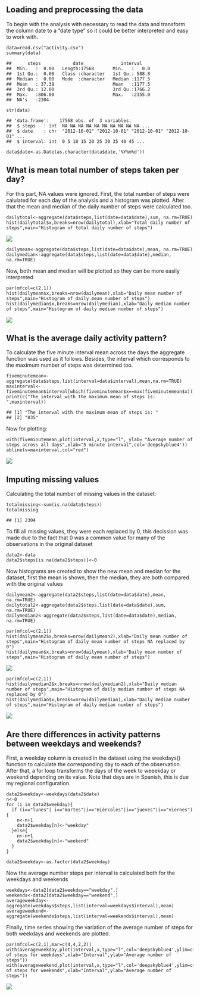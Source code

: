 Loading and preprocessing the data
----------------------------------

To begin with the analysis with necessary to read the data and transform
the column date to a “date type” so it could be better interpreted and
easy to work with.

    data=read.csv("activity.csv")
    summary(data)

    ##      steps            date              interval     
    ##  Min.   :  0.00   Length:17568       Min.   :   0.0  
    ##  1st Qu.:  0.00   Class :character   1st Qu.: 588.8  
    ##  Median :  0.00   Mode  :character   Median :1177.5  
    ##  Mean   : 37.38                      Mean   :1177.5  
    ##  3rd Qu.: 12.00                      3rd Qu.:1766.2  
    ##  Max.   :806.00                      Max.   :2355.0  
    ##  NA's   :2304

    str(data)

    ## 'data.frame':    17568 obs. of  3 variables:
    ##  $ steps   : int  NA NA NA NA NA NA NA NA NA NA ...
    ##  $ date    : chr  "2012-10-01" "2012-10-01" "2012-10-01" "2012-10-01" ...
    ##  $ interval: int  0 5 10 15 20 25 30 35 40 45 ...

    data$date<-as.Date(as.character(data$date,'%Y%m%d'))

What is mean total number of steps taken per day?
-------------------------------------------------

For this part, NA values were ignored. First, the total number of steps
were calulated for each day of the analysis and a histogram was plotted.
After that the mean and median of the daily number of steps were
calculated too.

    dailytotal<-aggregate(data$steps,list(date=data$date),sum, na.rm=TRUE)
    hist(dailytotal$x,breaks=nrow(dailytotal),xlab="Total daily number of steps",main="Histogram of total daily number of steps")

![](PA1_template_files/figure-markdown_strict/unnamed-chunk-2-1.png)

    dailymean<-aggregate(data$steps,list(date=data$date),mean, na.rm=TRUE)
    dailymedian<-aggregate(data$steps,list(date=data$date),median, na.rm=TRUE)

Now, both mean and median will be plotted so they can be more easily
interpreted

    par(mfcol=c(2,1))
    hist(dailymean$x,breaks=nrow(dailymean),xlab="Daily mean number of steps",main="Histogram of daily mean number of steps")
    hist(dailymedian$x,breaks=nrow(dailymedian),xlab="Daily median number of steps",main="Histogram of daily median number of steps")

![](PA1_template_files/figure-markdown_strict/unnamed-chunk-3-1.png)

What is the average daily activity pattern?
-------------------------------------------

To calculate the five minute interval mean across the days the aggregate
function was used as it follows. Besides, the interval which corresponds
to the maximum number of steps was determined too.

    fiveminutemean<-aggregate(data$steps,list(interval=data$interval),mean,na.rm=TRUE)
    maxinterval<-fiveminutemean$interval[which(fiveminutemean$x==max(fiveminutemean$x))]
    print(c("The interval with the maximum mean of steps is: ",maxinterval))

    ## [1] "The interval with the maximum mean of steps is: "
    ## [2] "835"

Now for plotting:

    with(fiveminutemean,plot(interval,x,type="l", ylab= "Average number of steps across all days",xlab="5 minute interval",col='deepskyblue4'))
    abline(v=maxinterval,col="red")

![](PA1_template_files/figure-markdown_strict/unnamed-chunk-5-1.png)

Imputing missing values
-----------------------

Calculating the total number of missing values in the dataset:

    totalmissing<-sum(is.na(data$steps))
    totalmissing

    ## [1] 2304

To fill all missing values, they were each replaced by 0, this decission
was made due to the fact that 0 was a common value for many of the
observations in the original dataset

    data2<-data
    data2$steps[is.na(data2$steps)]<-0

Now histograms are created to show the new mean and median for the
dataset, first the mean is shown, then the median, they are both
compared with the original values

    dailymean2<-aggregate(data2$steps,list(date=data$date),mean, na.rm=TRUE)
    dailytotal2<-aggregate(data2$steps,list(date=data$date),sum, na.rm=TRUE)
    dailymedian2<-aggregate(data2$steps,list(date=data$date),median, na.rm=TRUE)

    par(mfcol=c(2,1))
    hist(dailymean2$x,breaks=nrow(dailymean2),xlab="Daily mean number of steps",main="Histogram of daily mean number of steps NA replaced by 0")
    hist(dailymean$x,breaks=nrow(dailymean),xlab="Daily mean number of steps",main="Histogram of daily mean number of steps")

![](PA1_template_files/figure-markdown_strict/unnamed-chunk-8-1.png)

    par(mfcol=c(2,1))
    hist(dailymedian2$x,breaks=nrow(dailymedian2),xlab="Daily median number of steps",main="Histogram of daily median number of steps NA replaced by 0")
    hist(dailymedian$x,breaks=nrow(dailymedian),xlab="Daily median number of steps",main="Histogram of daily median number of steps")

![](PA1_template_files/figure-markdown_strict/unnamed-chunk-9-1.png)

Are there differences in activity patterns between weekdays and weekends?
-------------------------------------------------------------------------

First, a weekday column is created in the dataset using the weekdays()
function to calculate the corresponding day to each of the observation.
After that, a for loop transforms the days of the week to weeekday or
weekend depending on its value. Note that days are in Spanish, this is
due my regional configuration.

    data2$weekday<-weekdays(data2$date)
    n<-0
    for (i in data2$weekday){
      if (i=="lunes"| i=="martes"|i=="miércoles"|i=="jueves"|i=="viernes"){
        n<-n+1
        data2$weekday[n]<-"weekday"
      }else{
        n<-n+1
        data2$weekday[n]<-"weekend"
      }
    }

    data2$weekday<-as.factor(data2$weekday)

Now the average number steps per interval is calculated both for the
weekdays and weekends

    weekdays<-data2[data2$weekday=="weekday",]
    weekends<-data2[data2$weekday=="weekend",]
    averageweekday<-aggregate(weekdays$steps,list(interval=weekdays$interval),mean)
    averageweekend<-aggregate(weekends$steps,list(interval=weekends$interval),mean)

Finally, time series showing the variation of the average number of
steps for both weekdays and weekends are plotted.

    par(mfcol=c(2,1),mar=c(4,4,2,2))
    with(averageweekday,plot(interval,x,type="l",col='deepskyblue4',ylim=c(0,200),main="Average of steps for weekdays",xlab="Interval",ylab="Average number of steps"))
    with(averageweekend,plot(interval,x,type="l",col='deepskyblue4',ylim=c(0,200),main="Average of steps for weekends",xlab="Interval",ylab="Average number of steps"))

![](PA1_template_files/figure-markdown_strict/unnamed-chunk-12-1.png)
